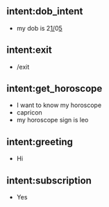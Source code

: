 ## intent:dob_intent
- my dob is 2[1/](DD:21)0[5](MM:05)

## intent:exit
- /exit

## intent:get_horoscope
- I want to know my horoscope
- capricon[](text:capricon)
- my horoscope sign is leo[](horoscope_sign:leo)

## intent:greeting
- Hi

## intent:subscription
- Yes[](subscribe:True)
